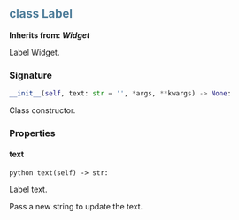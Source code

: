 #  

## <h2 style="color: #4d7c99;">class Label</h2>


**Inherits from: _Widget_**

Label Widget.


### Signature

```python
__init__(self, text: str = '', *args, **kwargs) -> None:
```

Class constructor.


### Properties


#### text

```python text(self) -> str:```

Label text.
  
  Pass a new string to update the text.
  
